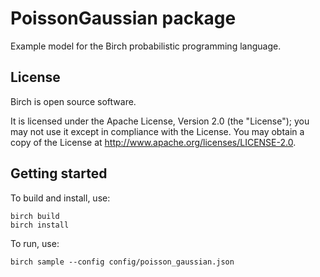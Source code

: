 # PoissonGaussian package

Example model for the Birch probabilistic programming language.


## License

Birch is open source software.

It is licensed under the Apache License, Version 2.0 (the "License"); you may not use it except in compliance with the License. You may obtain a copy of the License at <http://www.apache.org/licenses/LICENSE-2.0>.


## Getting started

To build and install, use:

    birch build
    birch install

To run, use:

    birch sample --config config/poisson_gaussian.json
